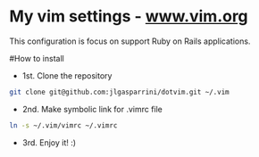 My vim settings  -  www.vim.org
===============
This configuration is focus on support Ruby on Rails applications.

#How to install

* 1st. Clone the repository
```bash
git clone git@github.com:jlgasparrini/dotvim.git ~/.vim
```

* 2nd. Make symbolic link for .vimrc file
```bash
ln -s ~/.vim/vimrc ~/.vimrc
```

* 3rd. Enjoy it! :)
